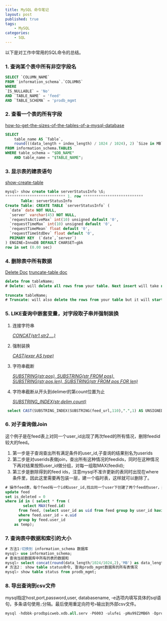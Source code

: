 ```yaml
---
title: MySQL 命令笔记
layout: post
published: true
tags:
	- MySQL
categories:
	- SQL
---
```



以下是对工作中常用的SQL命令的总结。

### 1. 查询某个表中所有非空字段名

```sql
SELECT `COLUMN_NAME`
FROM `information_schema`.`COLUMNS`
WHERE
`IS_NULLABLE` = 'No'
AND `TABLE_NAME` = 'feed'
AND `TABLE_SCHEMA` = 'prodb_mgmt
```

### 2. 查看一个表的所有字段

[how-to-get-the-sizes-of-the-tables-of-a-mysql-database]( http://stackoverflow.com/questions/9620198/how-to-get-the-sizes-of-the-tables-of-a-mysql-database )

```sql
SELECT
    table_name AS `Table`,
    round(((data_length + index_length) / 1024 / 1024), 2) `Size in MB`
FROM information_schema.TABLES
WHERE table_schema = "$DB_NAME"
    AND table_name = "$TABLE_NAME";
```

### 3. 显示表的建表语句

[show-create-table]( http://dev.mysql.com/doc/refman/5.7/en/show-create-table.html )

```sql
mysql> show create table serverStatusInfo \G;
*************************** 1. row ***************************
       Table: serverStatusInfo
Create Table: CREATE TABLE `serverStatusInfo` (
  `date` date NOT NULL,
  `server` varchar(45) NOT NULL,
  `requestsActiveMax` int(10) unsigned default '0',
  `requestTimeMax` int(10) unsigned default '0',
  `requestTimeMean` float default '0',
  `requestTimeStdDev` float default '0',
  PRIMARY KEY  (`date`,`server`)
) ENGINE=InnoDB DEFAULT CHARSET=gbk
row in set (0.00 sec)
```

### 4. 删除表中所有数据

[Delete Doc](http://dev.mysql.com/doc/refman/5.0/en/delete.html)
[truncate-table doc](http://dev.mysql.com/doc/refman/5.0/en/truncate-table.html)

```sql
delete from tableName;
# Delete: will delete all rows from your table. Next insert will take next auto increment id.
 
truncate tableName;
# Truncate: will also delete the rows from your table but it will start from new row with 1.
```

### 5. LIKE查询中嵌套变量，对字段取子串并强制装换

1. 连接字符串 

	*[CONCAT(str1,str2,...)](http://dev.mysql.com/doc/refman/5.7/en/string-functions.html#function_concat)*
2. 强制装换 

	*[CAST(expr AS type)](http://dev.mysql.com/doc/refman/5.7/en/cast-functions.html)*
3. 字符串截断 

	*[SUBSTRING(str,pos), SUBSTRING(str FROM pos), SUBSTRING(str,pos,len), SUBSTRING(str FROM pos FOR len)](http://dev.mysql.com/doc/refman/5.7/en/string-functions.html#function_substring)*
4. 字符串截断从开头到delimer的第count位置为止 

	*[ SUBSTRING_INDEX(str,delim,count)](http://dev.mysql.com/doc/refman/5.7/en/string-functions.html#function_substring-index)*

```sql
 select CAST(SUBSTRING_INDEX(SUBSTRING(feed_url,110),".",1) AS UNSIGNED INTEGER ) as casted, feed_url,id,user_id  from feed where feed_name  like "%自动无线导航%" and add_time> "2016-04-13" and feed_name not like CONCAT('%',user_id,'%');
```

### 6. 对子查询做Join

这个例子是在feed表上对同一个user_id出现了两次feed的所有情况，删除feedid较大的feed。

1.  第一步是子查询查出所有满足条件的user_id,子查询的结果别名为userids
2.  第二步是对userids表做join，查出所有这种情况的feedids，同时在这种情况下再对结果按照user_id做分组，对每一组取MAX(feedid);
3.  第三步是删除得到的feed ids，注意mysql不准许更新的表同时出现在where条件里，因此这里需要再包装一层，建一个临时表，这样就可以删除了。

```sql
# 操作feed表，每个feed有一个id和user_id,找出同一个user下创建了两个feed的user，并删除id较大的feed
update feed 
set is_deleted = 0 
where id in ( select * from (
		select MAX(feed.id) 
      from feed, (select user_id as uid from feed group by user_id having count(*) > 2) as  e )
      where feed.user_id = e.uid 
      group by feed.user_id
	as temp);
```

### 7. 查询表中数据和索引的大小

```sql
# 方法1:切换到 information_schema 数据库
mysql> use information_schema;
# 查询当前数据库中所有的表的数据和
mysql> select concat(round(data_length/1024/1024,2),'MB') as data_length_MB,concat(round(index_length/1024/1024,2),'MB') as index_length_MB, table_name from tables;
# 方法2： show table status命令, 查询prodb_mgmt数据库的所有表情况
mysql> show table status from prodb_mgmt;
```

### 8. 导出查询到csv文件

mysql指定host,port,password,user, databasename, -e选项内填写具体的sql语句，多条语句使用`;`分隔。最后使用重定向符号`>`输出到外部csv文件。

```sql
mysql -hdbbk-prodbpicweb.xdb.all.serv -P6003 -ulufei -pNu99Z2MB6h -Dprodb_mgmt -e 'set character_set_client=utf8;set character_set_results=utf8;select id from feed where feed_name like "%【闪投抓取】bianlian%"' > zhidong-1.csv
```
